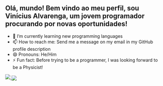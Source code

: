 ## Olá, mundo! Bem vindo ao meu perfil, sou Vinícius Alvarenga, um jovem programador procurando por novas oportunidades!

- 🌱 I’m currently learning new programming languages
- 📫 How to reach me: Send me a message on my email in my GitHub profile description
- 😄 Pronouns: He/Him
- ⚡ Fun fact: Before trying to be a programmer, I was looking forward to be a Physicist! 


<div>
  <a href="https://github.com/viniciussalvarenga">
  <img allign="center" src= https://github-readme-stats.vercel.app/api?username=viniciussalvarenga&theme=synthwave&show_icons=true&count_private=true)> 
  <img align="center" src="https://github-readme-stats.vercel.app/api/pin/?username=viniciussalvarenga&repo=viniciussalvarenga" />
  </a>
</div>
	

